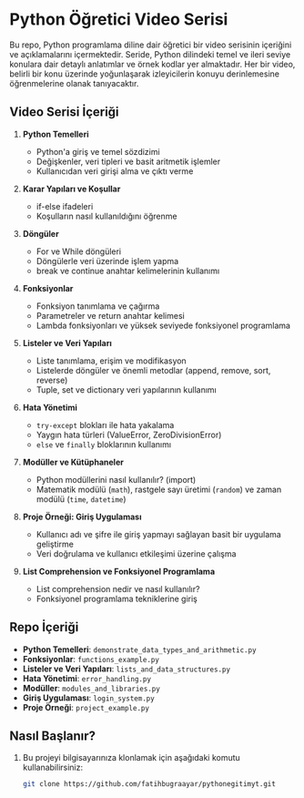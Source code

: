 # Python Öğretici Video Serisi

Bu repo, Python programlama diline dair öğretici bir video serisinin içeriğini ve açıklamalarını içermektedir. Seride, Python dilindeki temel ve ileri seviye konulara dair detaylı anlatımlar ve örnek kodlar yer almaktadır. Her bir video, belirli bir konu üzerinde yoğunlaşarak izleyicilerin konuyu derinlemesine öğrenmelerine olanak tanıyacaktır.

## Video Serisi İçeriği

1. **Python Temelleri**
   - Python'a giriş ve temel sözdizimi
   - Değişkenler, veri tipleri ve basit aritmetik işlemler
   - Kullanıcıdan veri girişi alma ve çıktı verme

2. **Karar Yapıları ve Koşullar**
   - if-else ifadeleri
   - Koşulların nasıl kullanıldığını öğrenme

3. **Döngüler**
   - For ve While döngüleri
   - Döngülerle veri üzerinde işlem yapma
   - break ve continue anahtar kelimelerinin kullanımı

4. **Fonksiyonlar**
   - Fonksiyon tanımlama ve çağırma
   - Parametreler ve return anahtar kelimesi
   - Lambda fonksiyonları ve yüksek seviyede fonksiyonel programlama

5. **Listeler ve Veri Yapıları**
   - Liste tanımlama, erişim ve modifikasyon
   - Listelerde döngüler ve önemli metodlar (append, remove, sort, reverse)
   - Tuple, set ve dictionary veri yapılarının kullanımı

6. **Hata Yönetimi**
   - `try-except` blokları ile hata yakalama
   - Yaygın hata türleri (ValueError, ZeroDivisionError)
   - `else` ve `finally` bloklarının kullanımı

7. **Modüller ve Kütüphaneler**
   - Python modüllerini nasıl kullanılır? (import)
   - Matematik modülü (`math`), rastgele sayı üretimi (`random`) ve zaman modülü (`time`, `datetime`)

8. **Proje Örneği: Giriş Uygulaması**
   - Kullanıcı adı ve şifre ile giriş yapmayı sağlayan basit bir uygulama geliştirme
   - Veri doğrulama ve kullanıcı etkileşimi üzerine çalışma

9. **List Comprehension ve Fonksiyonel Programlama**
   - List comprehension nedir ve nasıl kullanılır?
   - Fonksiyonel programlama tekniklerine giriş

## Repo İçeriği

- **Python Temelleri**: `demonstrate_data_types_and_arithmetic.py`
- **Fonksiyonlar**: `functions_example.py`
- **Listeler ve Veri Yapıları**: `lists_and_data_structures.py`
- **Hata Yönetimi**: `error_handling.py`
- **Modüller**: `modules_and_libraries.py`
- **Giriş Uygulaması**: `login_system.py`
- **Proje Örneği**: `project_example.py`

## Nasıl Başlanır?

1. Bu projeyi bilgisayarınıza klonlamak için aşağıdaki komutu kullanabilirsiniz:
   ```bash
   git clone https://github.com/fatihbugraayar/pythonegitimyt.git
